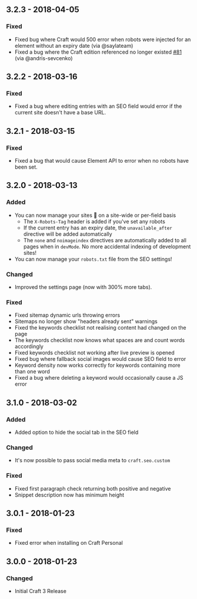 ## 3.2.3 - 2018-04-05
### Fixed
- Fixed bug where Craft would 500 error when robots were injected for an element without an expiry date (via @saylateam)
- Fixed a bug where the Craft edition referenced no longer existed [#81](https://github.com/ethercreative/seo/issues/81) (via @andris-sevcenko)

## 3.2.2 - 2018-03-16
### Fixed
- Fixed a bug where editing entries with an SEO field would error if the current site doesn't have a base URL. 

## 3.2.1 - 2018-03-15
### Fixed
- Fixed a bug that would cause Element API to error when no robots have been set.

## 3.2.0 - 2018-03-13
### Added
- You can now manage your sites 🤖 on a site-wide or per-field basis
	- The `X-Robots-Tag` header is added if you've set any robots
	- If the current entry has an expiry date, the `unavailable_after` directive will be added automatically
	- The `none` and `noimageindex` directives are automatically added to all pages when in `devMode`. No more accidental indexing of development sites!
- You can now manage your `robots.txt` file from the SEO settings!
	
### Changed
- Improved the settings page (now with 300% more tabs).

### Fixed
- Fixed sitemap dynamic urls throwing errors
- Sitemaps no longer show "headers already sent" warnings 
- Fixed the keywords checklist not realising content had changed on the page
- The keywords checklist now knows what spaces are and count words accordingly
- Fixed keywords checklist not working after live preview is opened
- Fixed bug where fallback social images would cause SEO field to error
- Keyword density now works correctly for keywords containing more than one word
- Fixed a bug where deleting a keyword would occasionally cause a JS error 

## 3.1.0 - 2018-03-02
### Added
- Added option to hide the social tab in the SEO field

### Changed
- It's now possible to pass social media meta to `craft.seo.custom`

### Fixed
- Fixed first paragraph check returning both positive and negative
- Snippet description now has minimum height

## 3.0.1 - 2018-01-23
### Fixed
- Fixed error when installing on Craft Personal

## 3.0.0 - 2018-01-23
### Changed
- Initial Craft 3 Release
